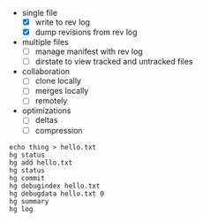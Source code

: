 - single file
    - [x] write to rev log 
    - [x] dump revisions from rev log
- multiple files
    - [ ] manage manifest with rev log
    - [ ] dirstate to view tracked and untracked files
- collaboration
    - [ ] clone locally
    - [ ] merges locally
    - [ ] remotely
- optimizations
    - [ ] deltas
    - [ ] compression

```
echo thing > hello.txt
hg status
hg add hello.txt
hg status
hg commit
hg debugindex hello.txt
hg debugdata hello.txt 0
hg summary
hg log
```